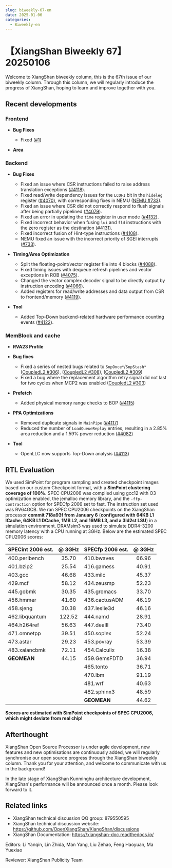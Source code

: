 ```yaml
---
slug: biweekly-67-en
date: 2025-01-06
categories:
  - Biweekly-en
---
```


# 【XiangShan Biweekly 67】20250106

Welcome to XiangShan biweekly column, this is the 67th issue of our biweekly column. Through this column, we will regularly introduce the progress of XiangShan, hoping to learn and improve together with you.

<!-- more -->
## Recent developments

### Frontend

- **Bug Fixes**
    - Fixed ([#1](https://github.com/OpenXiangShan/XiangShan/pull/1))

- **Area**

### Backend

- **Bug Fixes**
    - Fixed an issue where CSR instructions failed to raise address translation exceptions ([#4118](https://github.com/OpenXiangShan/XiangShan/pull/4118)).
    - Fixed read/write dependency issues for the `LCOFI` bit in the `hideleg` register ([#4070](https://github.com/OpenXiangShan/XiangShan/pull/4070)), with corresponding fixes in NEMU ([NEMU #733](https://github.com/OpenXiangShan/NEMU/pull/733)).
    - Fixed an issue where CSR did not correctly respond to flush signals after being partially pipelined ([#4079](https://github.com/OpenXiangShan/XiangShan/pull/4079)).
    - Fixed an error in updating the `time` register in user mode ([#4132](https://github.com/OpenXiangShan/XiangShan/pull/4132)).
    - Fixed incorrect behavior when fusing `lui` and `fld` instructions with the zero register as the destination ([#4131](https://github.com/OpenXiangShan/XiangShan/pull/4131)).
    - Fixed incorrect fusion of Hint-type instructions ([#4108](https://github.com/OpenXiangShan/XiangShan/pull/4108)).
    - NEMU fixed an issue with the incorrect priority of SGEI interrupts ([#733](https://github.com/OpenXiangShan/NEMU/pull/733)).

- **Timing/Area Optimization**
    - Split the floating-point/vector register file into 4 blocks ([#4088](https://github.com/OpenXiangShan/XiangShan/pull/4088)).
    - Fixed timing issues with dequeue refresh pipelines and vector exceptions in ROB ([#4075](https://github.com/OpenXiangShan/XiangShan/pull/4075)).
    - Changed the vector complex decoder signal to be directly output by instruction encoding ([#4066](https://github.com/OpenXiangShan/XiangShan/pull/4066)).
    - Added registers for read/write addresses and data output from CSR to frontend/memory ([#4119](https://github.com/OpenXiangShan/XiangShan/pull/4119)).

- **Tool**
    - Added Top-Down backend-related hardware performance counting events ([#4122](https://github.com/OpenXiangShan/XiangShan/pull/4122)).

### MemBlock and cache

- **RVA23 Profile**

- **Bug fixes**
  - Fixed a series of nested bugs related to `SnpOnce*`/`SnpStash*` ([CoupledL2 #306](https://github.com/OpenXiangShan/CoupledL2/pull/306)), ([CoupledL2 #308](https://github.com/OpenXiangShan/CoupledL2/pull/308)), ([CoupledL2 #309](https://github.com/OpenXiangShan/CoupledL2/pull/309))  
  - Fixed a bug where the replacement algorithm retry signal did not last for two cycles when MCP2 was enabled ([CoupledL2 #303](https://github.com/OpenXiangShan/CoupledL2/pull/303))  

- **Prefetch**
  - Added physical memory range checks to BOP ([#4115](https://github.com/OpenXiangShan/XiangShan/pull/4115))  

- **PPA Optimizations**
  - Removed duplicate signals in `MainPipe` ([#4117](https://github.com/OpenXiangShan/XiangShan/pull/4117))  
  - Reduced the number of `LoadQueueReplay` entries, resulting in a 2.85% area reduction and a 1.59% power reduction ([#4082](https://github.com/OpenXiangShan/XiangShan/pull/4082))  

- **Tool**
  - OpenLLC now supports Top-Down analysis ([#4113](https://github.com/OpenXiangShan/XiangShan/pull/4113))

## RTL Evaluation

We used SimPoint for program sampling and created checkpoint images based on our custom Checkpoint format, with a **SimPoint clustering coverage of 100%**. SPEC CPU2006 was compiled using gcc12 with O3 optimization enabled, the jemalloc memory library, and the `-ffp-contraction` option for SPECfp 2006 set to fast. The instruction set used was RV64GCB. We ran SPEC CPU2006 checkpoints on the XiangShan processor **commit 718a93f from January 6** (**configured with 64KB L1 ICache, 64KB L1 DCache, 1MB L2, and 16MB L3, and a 3ld2st LSU**) in a simulation environment. DRAMsim3 was used to simulate DDR4-3200 memory latency with a CPU running at 3GHz. Below are the estimated SPEC CPU2006 scores:

| SPECint 2006 est. | @ 3GHz | SPECfp 2006 est.  | @ 3GHz |
| :---------------- | :----: | :---------------- | :----: |
| 400.perlbench     | 35.70  | 410.bwaves        | 66.96  |
| 401.bzip2         | 25.54  | 416.gamess        | 40.91  |
| 403.gcc           | 46.68  | 433.milc          | 45.37  |
| 429.mcf           | 58.12  | 434.zeusmp        | 52.23  |
| 445.gobmk         | 30.35  | 435.gromacs       | 33.70  |
| 456.hmmer         | 41.60  | 436.cactusADM     | 46.19  |
| 458.sjeng         | 30.38  | 437.leslie3d      | 46.16  |
| 462.libquantum    | 122.52 | 444.namd          | 28.91  |
| 464.h264ref       | 56.63  | 447.dealII        | 73.40  |
| 471.omnetpp       | 39.51  | 450.soplex        | 52.24  |
| 473.astar         | 29.23  | 453.povray        | 53.39  |
| 483.xalancbmk     | 72.11  | 454.Calculix      | 16.38  |
| **GEOMEAN**       | 44.15  | 459.GemsFDTD      | 36.94  |
|                   |        | 465.tonto         | 36.71  |
|                   |        | 470.lbm           | 91.19  |
|                   |        | 481.wrf           | 40.63  |
|                   |        | 482.sphinx3       | 48.59  |
|                   |        | **GEOMEAN**       | 44.62  |

**Scores are estimated with SimPoint checkpoints of SPEC CPU2006, which might deviate from real chip!**

## Afterthought

XiangShan Open Source Processor is under agile development, new features and new optimisations are continuously added, we will regularly synchronise our open source progress through the XiangShan biweekly column. Thank you for your attention, and welcome to communicate with us in the background!

In the late stage of XiangShan Kunminghu architecture development, XiangShan's performance will be announced once a month. Please look forward to it.

## Related links

* XiangShan technical discussion QQ group: 879550595
* XiangShan technical discussion website: https://github.com/OpenXiangShan/XiangShan/discussions
* XiangShan Documentation: https://xiangshan-doc.readthedocs.io/

Editors: Li Yanqin, Lin Zhida, Man Yang, Liu Zehao, Feng Haoyuan, Ma Yuexiao

Reviewer: XiangShan Publicity Team
